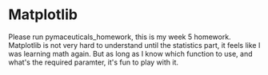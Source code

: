 # Matplotlib
Please run pymaceuticals_homework, this is my week 5 homework.
Matplotlib is not very hard to understand until the statistics part, it feels like I was learning math again. But as long as I know which function to use, and what's the required paramter, it's fun to play with it.
